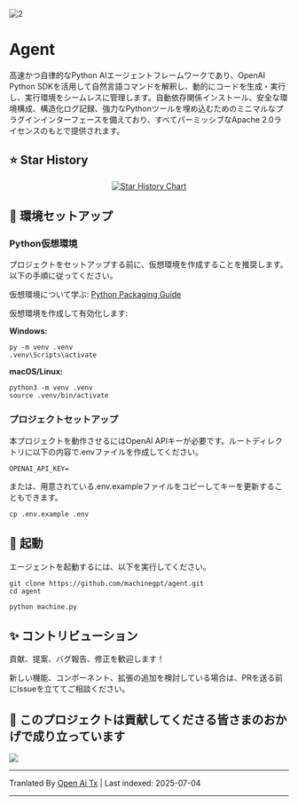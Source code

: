 ![2](https://github.com/user-attachments/assets/a18257a3-a678-4fd4-bf77-750dab4d99bb)

# Agent

高速かつ自律的なPython AIエージェントフレームワークであり、OpenAI Python SDKを活用して自然言語コマンドを解釈し、動的にコードを生成・実行し、実行環境をシームレスに管理します。自動依存関係インストール、安全な環境構成、構造化ログ記録、強力なPythonツールを埋め込むためのミニマルなプラグインインターフェースを備えており、すべてパーミッシブなApache 2.0ライセンスのもとで提供されます。

## ⭐ Star History

<p align="center">
  <a href="https://star-history.com/#machinegpt/agent&Date">
    <img alt="Star History Chart" src="https://api.star-history.com/svg?repos=machinegpt/agent&type=Date&theme=dark" onerror="this.src='https://api.star-history.com/svg?repos=machinegpt/agent&type=Date'" />
  </a>
</p>


## 🔧 環境セットアップ

### Python仮想環境
プロジェクトをセットアップする前に、仮想環境を作成することを推奨します。以下の手順に従ってください。

仮想環境について学ぶ: [Python Packaging Guide](https://packaging.python.org/en/latest/guides/installing-using-pip-and-virtual-environments/)

仮想環境を作成して有効化します:

**Windows:**

```
py -m venv .venv
.venv\Scripts\activate
```

**macOS/Linux:**
```
python3 -m venv .venv
source .venv/bin/activate
```

### プロジェクトセットアップ
本プロジェクトを動作させるにはOpenAI APIキーが必要です。ルートディレクトリに以下の内容で.envファイルを作成してください。
```
OPENAI_API_KEY=
```
または、用意されている.env.exampleファイルをコピーしてキーを更新することもできます。
```
cp .env.example .env
```

## 🧠 起動
エージェントを起動するには、以下を実行してください。
```
git clone https://github.com/machinegpt/agent.git
cd agent

python machine.py
```

## ✨ コントリビューション

貢献、提案、バグ報告、修正を歓迎します！

新しい機能、コンポーネント、拡張の追加を検討している場合は、PRを送る前にIssueを立ててご相談ください。

## 💖 このプロジェクトは貢献してくださる皆さまのおかげで成り立っています
<a href="https://github.com/machinegpt/agent/graphs/contributors">
  <img src="https://contrib.rocks/image?repo=machinegpt/agent" />
</a>


---

Tranlated By [Open Ai Tx](https://github.com/OpenAiTx/OpenAiTx) | Last indexed: 2025-07-04

---